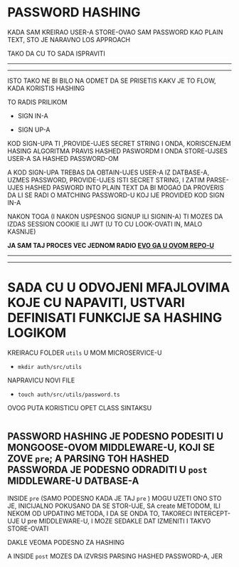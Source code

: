 # PASSWORD HASHING

KADA SAM KREIRAO USER-A STORE-OVAO SAM PASSWORD KAO PLAIN TEXT, STO JE NARAVNO LOS APPROACH

TAKO DA CU TO SADA ISPRAVITI

***
***

ISTO TAKO NE BI BILO NA ODMET DA SE PRISETIS KAKV JE TO FLOW, KADA KORISTIS HASHING

TO RADIS PRILIKOM

- SIGN IN-A

- SIGN UP-A

KOD SIGN-UPA TI ,PROVIDE-UJES SECRET STRING I ONDA, KORISCENJEM HASING ALGORITMA PRAVIS HASHED PASWORDM I ONDA STORE-UJSES USER-A SA HASHED PASSWORD-OM

A KOD SIGN-UPA TREBAS DA OBTAIN-UJES USER-A IZ DATBASE-A, UZMES PASSWORD, PROVIDE-UJES ISTI SECRET STRING, I ZATIM PARSE-UJES HASHED PASWORD INTO PLAIN TEXT DA BI MOGAO DA PROVERIS DA LI SE RADI O MATCHING PASSWORD-U KOJ IJE PROVIDED KOD SIGN IN-A

NAKON TOGA (I NAKON USPESNOG SIGNUP ILI SIGNIN-A) TI MOZES DA IZDAS SESSION COOKIE ILI JWT (U TO CU LOOK-OVATI IN, MALO KASNIJE)

**JA SAM TAJ PROCES VEC JEDNOM RADIO [EVO GA U OVOM REPO-U](https://github.com/Rade58/authentication)**

***
***

# SADA CU U ODVOJENI MFAJLOVIMA KOJE CU NAPAVITI, USTVARI DEFINISATI FUNKCIJE SA HASHING LOGIKOM

KREIRACU FOLDER `utils` U MOM MICROSERVICE-U

- `mkdir auth/src/utils`

NAPRAVICU NOVI FILE

- `touch auth/src/utils/password.ts`

OVOG PUTA KORISTICU OPET CLASS SINTAKSU

```ts

```

## PASSWORD HASHING JE PODESNO PODESITI U MONGOOSE-OVOM MIDDLEWARE-U, KOJI SE ZOVE `pre`; A PARSING TOH HASHED PASSWORDA JE PODESNO ODRADITI U `post` MIDDLEWARE-U DATBASE-A

INSIDE `pre` (SAMO PODESNO KADA JE TAJ `pre` ) MOGU UZETI ONO STO JE, INICIJALNO POKUSANO DA SE STOR-UJE, SA create METODOM, ILI NEKOM OD UPDATING METODA, I DA SE ONDA TO, TAKORECI INTERCEPT-UJE U pre MIDDLEWARE-U, I MOZE SEDAKLE DAT IZMENITI I TAKVO STORE-OVATI

DAKLE VEOMA PODESNO ZA HASHING

A INSIDE `post` MOZES DA IZVRSIS PARSING HASHED PASSWORD-A, JER
